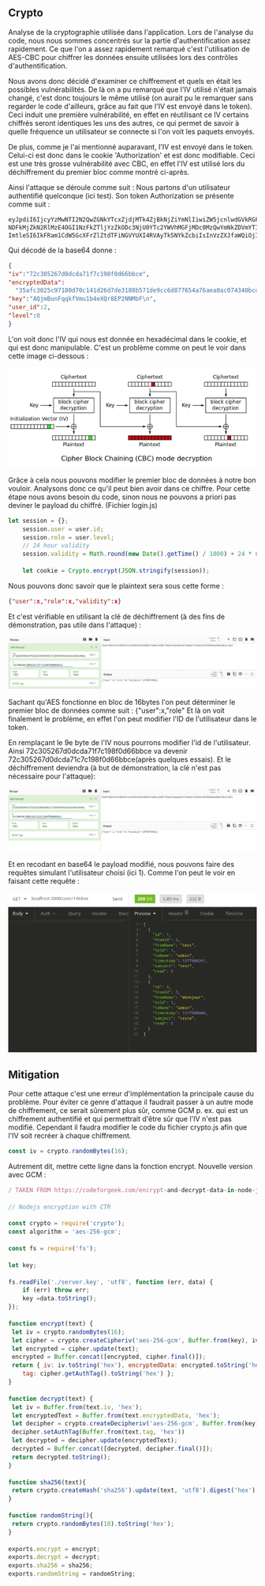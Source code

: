 ## Crypto

Analyse de la cryptographie utilisée dans l'application.
Lors de l'analyse du code, nous nous sommes concentrés sur la partie d'authentification assez rapidement. Ce que l'on a assez rapidement remarqué c'est l'utilisation de AES-CBC pour chiffrer les données ensuite utilisées lors des contrôles d'authentification.

Nous avons donc décidé d'examiner ce chiffrement et quels en était les possibles vulnérabilités.
De là on a pu remarqué que l'IV utilisé n'était jamais changé, c'est donc toujours le même utilisé (on aurait pu le remarquer sans regarder le code d'ailleurs, grâce au fait que l'IV est envoyé dans le token). Ceci induit une première vulnérabilité, en effet en réutilisant ce IV certains chiffrés seront identiques les uns des autres, ce qui permet de savoir à quelle fréquence un utilisateur se connecte si l'on voit les paquets envoyés.

De plus, comme je l'ai mentionné auparavant, l'IV est envoyé dans le token. Celui-ci est donc dans le cookie 'Authorization' et est donc modifiable.
Ceci est une très grosse vulnérabilité avec CBC, en effet l'IV est utilisé lors du déchiffrement du premier bloc comme montré ci-après.

Ainsi l'attaque se déroule comme suit :
Nous partons d'un utilisateur authentifié quelconque (ici test).
Son token Authorization se présente comme suit :

```
eyJpdiI6IjcyYzMwNTI2N2QwZGNkYTcxZjdjMTk4ZjBkNjZiYmNlIiwiZW5jcnlwdGVkRGF0YSI6IjM1YWZjMzAyNWM5NzE4MGQ3MGMx
NDFkMjZkN2RlMzE4OGI1NzFkZTljYzZkODc3NjU0YTc2YWVhMGFjMDc0MzQwYmNkZDVmYTI3NDM4MjlkYzYxMTBhMGM5MmRkYWRlMCIs
ImtleSI6IkFRam1CdW5GcXFrZlZtdTFiNGVYUXI4RVAyTk5NYkZcbiIsInVzZXJfaWQiOjIsImxldmVsIjowfQ
```

Qui décodé de la base64 donne :

```json
{
"iv":"72c305267d0dcda71f7c198f0d66bbce",
"encryptedData":
  "35afc3025c97180d70c141d26d7de3188b571de9cc6d877654a76aea0ac074340bcdd5fa2743829dc6110a0c92ddade0",
"key":"AQjmBunFqqkfVmu1b4eXQr8EP2NNMbF\n",
"user_id":2,
"level":0
}
```

L'on voit donc l'IV qui nous est donnée en hexadécimal dans le cookie, et qui est donc manipulable.
C'est un problème comme on peut le voir dans cette image ci-dessous :

![Explanation of CBC bit-flip attack](./assets/images/cbc-explained.png)

Grâce à cela nous pouvons modifier le premier bloc de données à notre bon vouloir. Analysons donc ce qu'il peut bien avoir dans ce chiffre. 
Pour cette étape nous avons besoin du code, sinon nous ne pouvons a priori pas deviner le payload du chiffré. (Fichier login.js)

```js
let session = {};
    session.user = user.id;
    session.role = user.level;
    // 24 hour validity
    session.validity = Math.round(new Date().getTime() / 1000) + 24 * 60 * 60;

    let cookie = Crypto.encrypt(JSON.stringify(session));
```

Nous pouvons donc savoir que le plaintext sera sous cette forme :

```json
{"user":x,"role":x,"validity":x}
```

Et c'est vérifiable en utilisant la clé de déchiffrement (à des fins de démonstration, pas utile dans l'attaque) :

![Example déchiffrement](./assets/images/cbc-decrypted.png)

Sachant qu'AES fonctionne en bloc de 16bytes l'on peut déterminer le premier bloc de données comme suit :
{"user":x,"role"
Et là on voit finalement le problème, en effet l'on peut modifier l'ID de l'utilisateur dans le token.

En remplaçant le 9e byte de l'IV nous pourrons modifier l'id de l'utilisateur.
Ainsi 72c305267d0dcda71f7c198f0d66bbce va devenir 72c305267d0dcda71c7c198f0d66bbce(après quelques essais).
Et le déchiffrement deviendra (à but de démonstration, la clé n'est pas nécessaire pour l'attaque):

![Example de déchiffrement 2](./assets/images/cbc-decrypted2.png)

Et en recodant en base64 le payload modifié, nous pouvons faire des requêtes simulant l'utilisateur choisi (ici 1).
Comme l'on peut le voir en faisant cette requête :

![Example attaque](./assets/images/abuseTest.png)

## Mitigation

Pour cette attaque c'est une erreur d'implémentation la principale cause du problème.
Pour éviter ce genre d'attaque il faudrait passer à un autre mode de chiffrement, ce serait sûrement plus sûr, comme GCM p. ex. qui est un chiffrement authentifié et qui permettrait d'être sûr que l'IV n'est pas modifié.
Cependant il faudra modifier le code du fichier crypto.js afin que l'IV soit recréer à chaque chiffrement. 

```js
const iv = crypto.randomBytes(16);
```

Autrement dit, mettre cette ligne dans la fonction encrypt.
Nouvelle version avec GCM :

```js
/ TAKEN FROM https://codeforgeek.com/encrypt-and-decrypt-data-in-node-js/

// Nodejs encryption with CTR 

const crypto = require('crypto');
const algorithm = 'aes-256-gcm';

const fs = require('fs');

let key;

fs.readFile('./server.key', 'utf8', function (err, data) {
    if (err) throw err;
    key =data.toString();
});

function encrypt(text) {
 let iv = crypto.randomBytes(16);
 let cipher = crypto.createCipheriv('aes-256-gcm', Buffer.from(key), iv);
 let encrypted = cipher.update(text);
 encrypted = Buffer.concat([encrypted, cipher.final()]);
 return { iv: iv.toString('hex'), encryptedData: encrypted.toString('hex'),
    tag: cipher.getAuthTag().toString('hex') };
}

function decrypt(text) {
 let iv = Buffer.from(text.iv, 'hex');
 let encryptedText = Buffer.from(text.encryptedData, 'hex');
 let decipher = crypto.createDecipheriv('aes-256-gcm', Buffer.from(key), iv);
 decipher.setAuthTag(Buffer.from(text.tag, 'hex'))
 let decrypted = decipher.update(encryptedText);
 decrypted = Buffer.concat([decrypted, decipher.final()]);
 return decrypted.toString();
}

function sha256(text){
 return crypto.createHash('sha256').update(text, 'utf8').digest('hex')
}

function randomString(){
 return crypto.randomBytes(10).toString('hex');
}

exports.encrypt = encrypt;
exports.decrypt = decrypt;
exports.sha256 = sha256;
exports.randomString = randomString;

```

